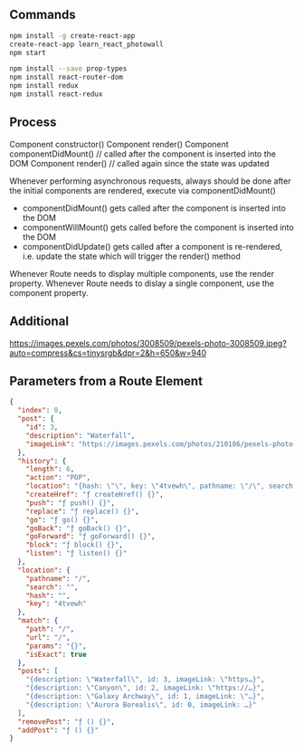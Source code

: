 ## Commands

```bash
npm install -g create-react-app
create-react-app learn_react_photowall
npm start

npm install --save prop-types
npm install react-router-dom
npm install redux
npm install react-redux

```


## Process
Component constructor()
Component render()
Component componentDidMount()   // called after the component is inserted into the DOM
Component render()              // called again since the state was updated

Whenever performing asynchronous requests, always should be done after the initial components are rendered, execute via componentDidMount()
* componentDidMount() gets called after the component is inserted into the DOM
* componentWillMount() gets called before the component is inserted into the DOM
* componentDidUpdate() gets called after a component is re-rendered, i.e. update the state which will trigger the render() method

Whenever Route needs to display multiple components, use the render property.
Whenever Route needs to dislay a single component, use the component property.


## Additional
https://images.pexels.com/photos/3008509/pexels-photo-3008509.jpeg?auto=compress&cs=tinysrgb&dpr=2&h=650&w=940


## Parameters from a Route Element
```json
{
  "index": 0,
  "post": {
    "id": 3,
    "description": "Waterfall",
    "imageLink": "https://images.pexels.com/photos/210186/pexels-photo-210186.jpeg?auto=compress&cs=tinysrgb&dpr=3&h=750&w=1260"
  },
  "history": {
    "length": 6,
    "action": "POP",
    "location": "{hash: \"\", key: \"4tvewh\", pathname: \"/\", search: \"\"…}",
    "createHref": "ƒ createHref() {}",
    "push": "ƒ push() {}",
    "replace": "ƒ replace() {}",
    "go": "ƒ go() {}",
    "goBack": "ƒ goBack() {}",
    "goForward": "ƒ goForward() {}",
    "block": "ƒ block() {}",
    "listen": "ƒ listen() {}"
  },
  "location": {
    "pathname": "/",
    "search": "",
    "hash": "",
    "key": "4tvewh"
  },
  "match": {
    "path": "/",
    "url": "/",
    "params": "{}",
    "isExact": true
  },
  "posts": [
    "{description: \"Waterfall\", id: 3, imageLink: \"https…}",
    "{description: \"Canyon\", id: 2, imageLink: \"https://…}",
    "{description: \"Galaxy Archway\", id: 1, imageLink: \"…}",
    "{description: \"Aurora Borealis\", id: 0, imageLink: …}"
  ],
  "removePost": "ƒ () {}",
  "addPost": "ƒ () {}"
}
```
